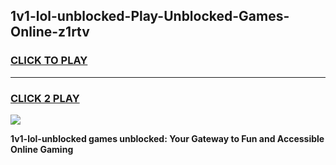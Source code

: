 
## 1v1-lol-unblocked-Play-Unblocked-Games-Online-z1rtv
<h3>
<a href="https://premium76.site?title=1v1-lol-unblocked&ref=25A">CLICK TO PLAY</a></h3>
<hr>

<h3>
<a href="https://premium76.site?title=1v1-lol-unblocked&ref=25A">CLICK 2 PLAY</a>
  
</h3>

<a href="https://premium76.site?title=1v1-lol-unblocked&ref=25A"><img src="https://clearcache.store/games.png"></a>


**1v1-lol-unblocked games unblocked: Your Gateway to Fun and Accessible Online Gaming**
